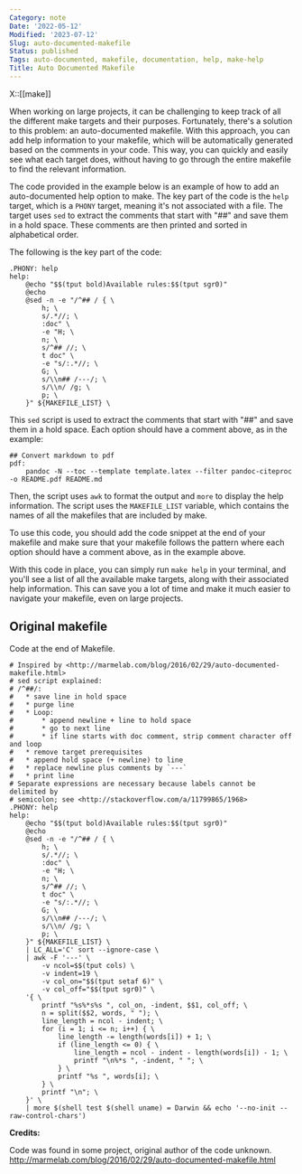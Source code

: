```yaml
---
Category: note
Date: '2022-05-12'
Modified: '2023-07-12'
Slug: auto-documented-makefile
Status: published
Tags: auto-documented, makefile, documentation, help, make-help
Title: Auto Documented Makefile
---
```

X::[[make]]

When working on large projects, it can be challenging to keep track of all the different make targets and their purposes. Fortunately, there's a solution to this problem: an auto-documented makefile. With this approach, you can add help information to your makefile, which will be automatically generated based on the comments in your code. This way, you can quickly and easily see what each target does, without having to go through the entire makefile to find the relevant information.

The code provided in the example below is an example of how to add an auto-documented help option to make. The key part of the code is the `help` target, which is a `PHONY` target, meaning it's not associated with a file. The target uses `sed` to extract the comments that start with "##" and save them in a hold space. These comments are then printed and sorted in alphabetical order.

The following is the key part of the code:
```
.PHONY: help
help:
	@echo "$$(tput bold)Available rules:$$(tput sgr0)"
	@echo
	@sed -n -e "/^## / { \
		h; \
		s/.*//; \
		:doc" \
		-e "H; \
		n; \
		s/^## //; \
		t doc" \
		-e "s/:.*//; \
		G; \
		s/\\n## /---/; \
		s/\\n/ /g; \
		p; \
	}" ${MAKEFILE_LIST} \

```

This `sed` script is used to extract the comments that start with "##" and save them in a hold space. Each option should have a comment above, as in the example:

```
## Convert markdown to pdf
pdf:	
	pandoc -N --toc --template template.latex --filter pandoc-citeproc -o README.pdf README.md
```

Then, the script uses `awk` to format the output and `more` to display the help information. The script uses the `MAKEFILE_LIST` variable, which contains the names of all the makefiles that are included by make.

To use this code, you should add the code snippet at the end of your makefile and make sure that your makefile follows the pattern where each option should have a comment above, as in the example above.

With this code in place, you can simply run `make help` in your terminal, and you'll see a list of all the available make targets, along with their associated help information. This can save you a lot of time and make it much easier to navigate your makefile, even on large projects.


## Original makefile

Code at the end of Makefile.
```
# Inspired by <http://marmelab.com/blog/2016/02/29/auto-documented-makefile.html>
# sed script explained:
# /^##/:
# 	* save line in hold space
# 	* purge line
# 	* Loop:
# 		* append newline + line to hold space
# 		* go to next line
# 		* if line starts with doc comment, strip comment character off and loop
# 	* remove target prerequisites
# 	* append hold space (+ newline) to line
# 	* replace newline plus comments by `---`
# 	* print line
# Separate expressions are necessary because labels cannot be delimited by
# semicolon; see <http://stackoverflow.com/a/11799865/1968>
.PHONY: help
help:
	@echo "$$(tput bold)Available rules:$$(tput sgr0)"
	@echo
	@sed -n -e "/^## / { \
		h; \
		s/.*//; \
		:doc" \
		-e "H; \
		n; \
		s/^## //; \
		t doc" \
		-e "s/:.*//; \
		G; \
		s/\\n## /---/; \
		s/\\n/ /g; \
		p; \
	}" ${MAKEFILE_LIST} \
	| LC_ALL='C' sort --ignore-case \
	| awk -F '---' \
		-v ncol=$$(tput cols) \
		-v indent=19 \
		-v col_on="$$(tput setaf 6)" \
		-v col_off="$$(tput sgr0)" \
	'{ \
		printf "%s%*s%s ", col_on, -indent, $$1, col_off; \
		n = split($$2, words, " "); \
		line_length = ncol - indent; \
		for (i = 1; i <= n; i++) { \
			line_length -= length(words[i]) + 1; \
			if (line_length <= 0) { \
				line_length = ncol - indent - length(words[i]) - 1; \
				printf "\n%*s ", -indent, " "; \
			} \
			printf "%s ", words[i]; \
		} \
		printf "\n"; \
	}' \
	| more $(shell test $(shell uname) = Darwin && echo '--no-init --raw-control-chars')
```


**Credits:**

Code was found in some project, original author of the code unknown.
http://marmelab.com/blog/2016/02/29/auto-documented-makefile.html